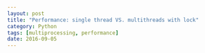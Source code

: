 ```yaml
---
layout: post
title: "Performance: single thread VS. multithreads with lock"
category: Python
tags: [multiprocessing, performance]
date: 2016-09-05
---
```



